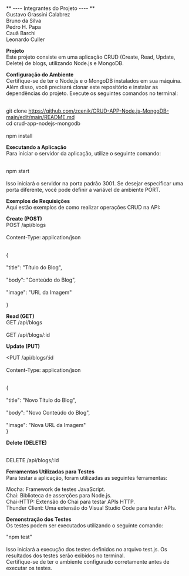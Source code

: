 
<br>** ---- Integrantes do Projeto ---- **<br>
Gustavo Grassini Calabrez<br>
Bruno da Silva<br>
Pedro H. Papa<br>
Cauã Barchi<br>
Leonardo Culler<br>

**Projeto**
<br>Este projeto consiste em uma aplicação CRUD (Create, Read, Update, Delete) de blogs, utilizando Node.js e MongoDB.<br>

**Configuração do Ambiente**
<br>Certifique-se de ter o Node.js e o MongoDB instalados em sua máquina. Além disso, você precisará clonar este repositório e instalar as dependências do projeto. Execute os seguintes comandos no terminal:<br>

<br>git clone <https://github.com/zcenik/CRUD-APP-Node.js-MongoDB-main/edit/main/README.md>
<br>cd crud-app-nodejs-mongodb<br>
<br>npm install<br>

**Executando a Aplicação**
<br>Para iniciar o servidor da aplicação, utilize o seguinte comando:<br>

<br>npm start<br>
<br>Isso iniciará o servidor na porta padrão 3001. Se desejar especificar uma porta diferente, você pode definir a variável de ambiente PORT.<br>

**Exemplos de Requisições**
<br>Aqui estão exemplos de como realizar operações CRUD na API:<br>

**Create (POST)**
<br>POST /api/blogs<br>
<br>Content-Type: application/json<br>

<br>{<br>
  <br>"title": "Título do Blog",<br>
  <br>"body": "Conteúdo do Blog",<br>
  <br>"image": "URL da Imagem"<br>
<br>}<br>

**Read (GET)**
<br>GET /api/blogs<br>
<br>GET /api/blogs/:id<br>

**Update (PUT)**

<PUT /api/blogs/:id<br>
<br>Content-Type: application/json<br>

<br>{<br>
  <br>"title": "Novo Título do Blog",<br>
  <br>"body": "Novo Conteúdo do Blog",<br>
 <br>"image": "Nova URL da Imagem"<br>
}<br>

**Delete (DELETE)**

<br>DELETE /api/blogs/:id<br>

**Ferramentas Utilizadas para Testes**<br>
Para testar a aplicação, foram utilizadas as seguintes ferramentas:<br>

Mocha: Framework de testes JavaScript.<br>
Chai: Biblioteca de asserções para Node.js.<br>
Chai-HTTP: Extensão do Chai para testar APIs HTTP.<br>
Thunder Client: Uma extensão do Visual Studio Code para testar APIs.<br>

**Demonstração dos Testes**
<br>Os testes podem ser executados utilizando o seguinte comando:<br>

"npm test"<br>
<br>Isso iniciará a execução dos testes definidos no arquivo test.js. Os resultados dos testes serão exibidos no terminal.<br>
Certifique-se de ter o ambiente configurado corretamente antes de executar os testes.<br>

